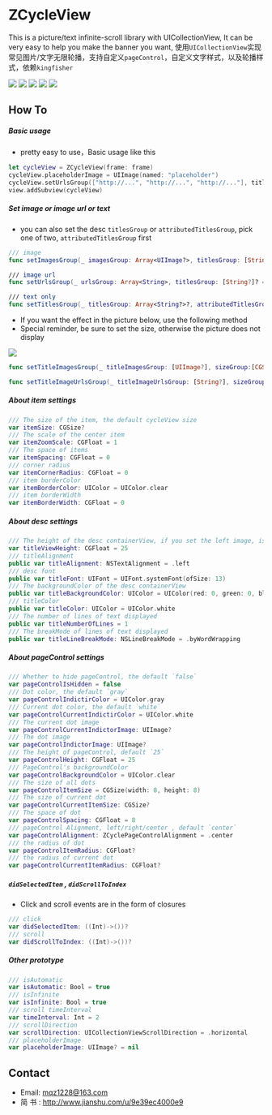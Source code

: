 # ZCycleView

This is a picture/text infinite-scroll library with UICollectionView, It can be very easy to help you make the banner you want,
使用`UICollectionView`实现常见图片/文字无限轮播，支持自定义`pageControl`，自定义文字样式，以及轮播样式，依赖`kingfisher`

<img src="https://img.shields.io/badge/platform-iOS-yellow.svg">
<img src="https://img.shields.io/badge/support-swift%204%2B-green.svg">
<img src="https://img.shields.io/badge/support-iOS%208%2B-blue.svg">
<img src="https://img.shields.io/cocoapods/v/ZCycleView.svg?style=flat">

<img src="https://github.com/MQZHot/ZCycleView/raw/master/Picture/picture.gif">

## How To

##### Basic usage
* pretty easy to use，Basic usage like this
```swift
let cycleView = ZCycleView(frame: frame)
cycleView.placeholderImage = UIImage(named: "placeholder")
cycleView.setUrlsGroup(["http://...", "http://...", "http://..."], titlesGroup: ["...", "..."])
view.addSubview(cycleView)
```

##### Set  image or image url or text
*  you can also set the desc `titlesGroup` or `attributedTitlesGroup`, pick one of two, `attributedTitlesGroup` first
```swift
/// image
func setImagesGroup(_ imagesGroup: Array<UIImage?>, titlesGroup: [String?]? = nil, attributedTitlesGroup: [NSAttributedString?]? = nil)

/// image url
func setUrlsGroup(_ urlsGroup: Array<String>, titlesGroup: [String?]? = nil, attributedTitlesGroup: [NSAttributedString?]? = nil)

/// text only
func setTitlesGroup(_ titlesGroup: Array<String?>?, attributedTitlesGroup: [NSAttributedString?]? = nil)
````
* If you want the effect in the picture below, use the following method
* Special reminder, be sure to set the size, otherwise the picture does not display

<img src="https://github.com/MQZHot/ZCycleView/raw/master/Picture/pic1.png">

```swift
func setTitleImagesGroup(_ titleImagesGroup: [UIImage?], sizeGroup:[CGSize?])

func setTitleImageUrlsGroup(_ titleImageUrlsGroup: [String?], sizeGroup:[CGSize?])
```
##### About item settings
```swift
/// The size of the item, the default cycleView size
var itemSize: CGSize?
/// The scale of the center item
var itemZoomScale: CGFloat = 1
/// The space of items
var itemSpacing: CGFloat = 0
/// corner radius
var itemCornerRadius: CGFloat = 0
/// item borderColor
var itemBorderColor: UIColor = UIColor.clear
/// item borderWidth
var itemBorderWidth: CGFloat = 0
```
##### About desc settings
```swift
/// The height of the desc containerView, if you set the left image, is also included
var titleViewHeight: CGFloat = 25
/// titleAlignment
public var titleAlignment: NSTextAlignment = .left
/// desc font
public var titleFont: UIFont = UIFont.systemFont(ofSize: 13)
/// The backgroundColor of the desc containerView
public var titleBackgroundColor: UIColor = UIColor(red: 0, green: 0, blue: 0, alpha: 0.5)
/// titleColor
public var titleColor: UIColor = UIColor.white
/// The number of lines of text displayed
public var titleNumberOfLines = 1
/// The breakMode of lines of text displayed
public var titleLineBreakMode: NSLineBreakMode = .byWordWrapping
```
##### About pageControl settings
```swift
/// Whether to hide pageControl, the default `false`
var pageControlIsHidden = false
/// Dot color, the default `gray`
var pageControlIndictirColor = UIColor.gray
/// Current dot color, the default `white`
var pageControlCurrentIndictirColor = UIColor.white
/// The current dot image
var pageControlCurrentIndictorImage: UIImage?
/// The dot image
var pageControlIndictorImage: UIImage?
/// The height of pageControl, default `25`
var pageControlHeight: CGFloat = 25
/// PageControl's backgroundColor
var pageControlBackgroundColor = UIColor.clear
/// The size of all dots
var pageControlItemSize = CGSize(width: 8, height: 8)
/// The size of current dot
var pageControlCurrentItemSize: CGSize?
/// The space of dot
var pageControlSpacing: CGFloat = 8
/// pageControl Alignment, left/right/center , default `center`
var pageControlAlignment: ZCyclePageControlAlignment = .center
/// the radius of dot
var pageControlItemRadius: CGFloat?
/// the radius of current dot
var pageControlCurrentItemRadius: CGFloat?
```

##### `didSelectedItem` , `didScrollToIndex`
* Click and scroll events are in the form of closures
```swift
/// click
var didSelectedItem: ((Int)->())?
/// scroll
var didScrollToIndex: ((Int)->())?
```

##### Other prototype
```swift
/// isAutomatic
var isAutomatic: Bool = true
/// isInfinite
var isInfinite: Bool = true
/// scroll timeInterval
var timeInterval: Int = 2
/// scrollDirection
var scrollDirection: UICollectionViewScrollDirection = .horizontal
/// placeholderImage
var placeholderImage: UIImage? = nil
```

## Contact

* Email: mqz1228@163.com
* 简 书 : http://www.jianshu.com/u/9e39ec4000e9
